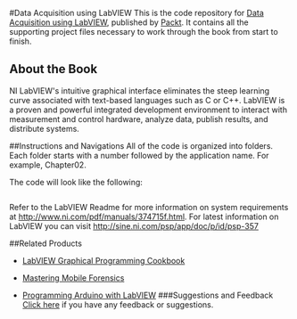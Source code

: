 #Data Acquisition using LabVIEW
This is the code repository for [Data Acquisition using LabVIEW](https://www.packtpub.com/big-data-and-business-intelligence/data-acquisition-using-labview?utm_source=github&utm_medium=repository&utm_campaign=9781782172161), published by [Packt](www.packtpub.com). It contains all the supporting project files necessary to work through the book from start to finish.
## About the Book
NI LabVIEW's intuitive graphical interface eliminates the steep learning curve associated with text-based languages such as C or C++. LabVIEW is a proven and powerful integrated development environment to interact with measurement and control hardware, analyze data, publish results, and distribute systems.


##Instructions and Navigations
All of the code is organized into folders. Each folder starts with a number followed by the application name. For example, Chapter02.



The code will look like the following:
```

```

Refer to the LabVIEW Readme for more information on system requirements at http://www.ni.com/pdf/manuals/374715f.html. For latest information on LabVIEW you can visit http://sine.ni.com/psp/app/doc/p/id/psp-357

##Related Products
* [LabVIEW Graphical Programming Cookbook](https://www.packtpub.com/application-development/labview-graphical-programming-cookbook?utm_source=github&utm_medium=repository&utm_campaign=9781782171409)

* [Mastering Mobile Forensics](https://www.packtpub.com/networking-and-servers/mastering-mobile-forensics?utm_source=github&utm_medium=repository&utm_campaign=9781785287817)

* [Programming Arduino with LabVIEW](https://www.packtpub.com/hardware-and-creative/programming-arduino-labview?utm_source=github&utm_medium=repository&utm_campaign=9781849698221)
###Suggestions and Feedback
[Click here](https://docs.google.com/forms/d/e/1FAIpQLSe5qwunkGf6PUvzPirPDtuy1Du5Rlzew23UBp2S-P3wB-GcwQ/viewform) if you have any feedback or suggestions.
